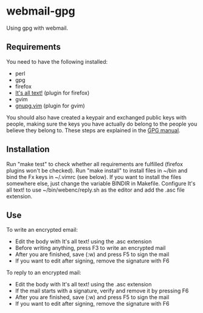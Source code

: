 webmail-gpg
===========

Using gpg with webmail.

Requirements
------------

You need to have the following installed:
* perl
* gpg
* firefox
* [It's all text!](https://addons.mozilla.org/en-us/firefox/addon/its-all-text/)	(plugin for firefox)
* gvim
* [gnupg.vim](http://www.vim.org/scripts/script.php?script_id=3645)	(plugin for gvim)

You should also have created a keypair and exchanged public keys with people, making sure the keys you have actually do belong to the people you believe they belong to. These steps are explained in the [GPG manual](http://gnupg.org/documentation/guides.en.html).

Installation
------------

Run "make test" to check whether all requirements are fulfilled (firefox plugins won't be checked).
Run "make install" to install files in ~/bin and bind the Fx keys in ~/.vimrc (see below).
If you want to install the files somewhere else, just change the variable BINDIR in Makefile.
Configure It's all text! to use ~/bin/webenc/reply.sh as the editor and add the .asc file extension.

Use
---

To write an encrypted email: 
* Edit the body with It's all text! using the .asc extension
* Before writing anything, press F3 to write an encrypted mail
* After you are finished, save (:w) and press F5 to sign the mail
* If you want to edit after signing, remove the signature with F6

To reply to an encrypted mail:
* Edit the body with It's all text! using the .asc extension
* If the mail starts with a signature, verify and remove it by pressing F6
* After you are finished, save (:w) and press F5 to sign the mail
* If you want to edit after signing, remove the signature with F6

